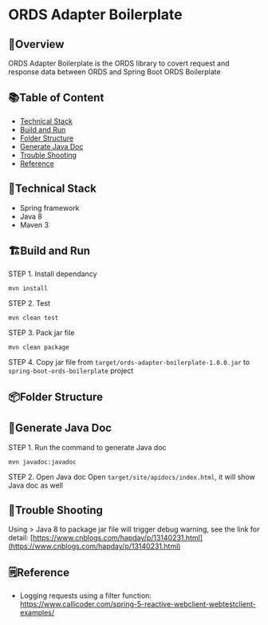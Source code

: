 # ORDS Adapter Boilerplate

## 🚀Overview
ORDS Adapter Boilerplate is the ORDS library to covert request and response data between ORDS and Spring Boot ORDS Boilerplate

## 📚Table of Content
- [Technical Stack](#technical-stack)
- [Build and Run](#build-and-run)
- [Folder Structure](#folder-structure)
- [Generate Java Doc](#generate-java-doc)
- [Trouble Shooting](#trouble-shooting)
- [Reference](#reference)

## 🔨<a name="technical-stack"></a>Technical Stack
- Spring framework
- Java 8
- Maven 3

## 🏗<a name="build-and-run"></a>Build and Run

STEP 1. Install dependancy
```
mvn install
```

STEP 2. Test
```
mvn clean test
```

STEP 3. Pack jar file
```
mvn clean package
```

STEP 4. Copy jar file from `target/ords-adapter-boilerplate-1.0.0.jar` to `spring-boot-ords-boilerplate` project

## 📦<a name="folder-structure"></a>Folder Structure


## 📑<a name="generate-java-doc"></a>Generate Java Doc

STEP 1. Run the command to generate Java doc
```
mvn javadoc:javadoc
```

STEP 2. Open Java doc
Open `target/site/apidocs/index.html`, it will show Java doc as well

## 🎯<a name="trouble-shooting"></a>Trouble Shooting
Using > Java 8 to package jar file will trigger debug warning, see the link for detail: [https://www.cnblogs.com/hapday/p/13140231.html](https://www.cnblogs.com/hapday/p/13140231.html)

## 🗒<a name="reference"><a/>Reference
- Logging requests using a filter function: https://www.callicoder.com/spring-5-reactive-webclient-webtestclient-examples/

